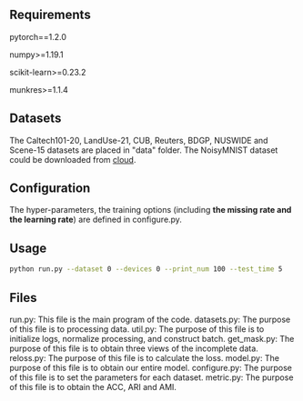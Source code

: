 ## Requirements

pytorch==1.2.0 

numpy>=1.19.1

scikit-learn>=0.23.2

munkres>=1.1.4

## Datasets

The Caltech101-20, LandUse-21, CUB, Reuters, BDGP, NUSWIDE and Scene-15 datasets are placed in "data" folder. The NoisyMNIST dataset could be downloaded from [cloud](https://drive.google.com/file/d/1b__tkQMHRrYtcCNi_LxnVVTwB-TWdj93/view?usp=sharing).

## Configuration

The hyper-parameters, the training options (including **the missing rate and the learning rate**) are defined in configure.py.

## Usage

```bash
python run.py --dataset 0 --devices 0 --print_num 100 --test_time 5
```

## Files

run.py: This file is the main program of the code.
datasets.py: The purpose of this file is to processing data.
util.py: The purpose of this file is to initialize logs, normalize processing, and construct batch.
get_mask.py: The purpose of this file is to obtain three views of the incomplete data.
reloss.py: The purpose of this file is to calculate the loss.
model.py: The purpose of this file is to obtain our entire model.
configure.py: The purpose of this file is to set the parameters for each dataset.
metric.py: The purpose of this file is to obtain the ACC, ARI and AMI.
